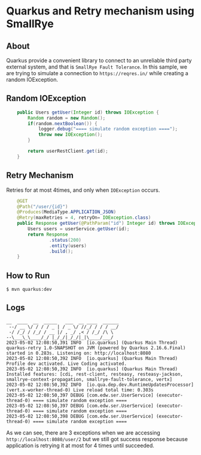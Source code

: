 # Quarkus and Retry mechanism using SmallRye

## About
Quarkus provide a convenient library to connect to an unreliable third party external system, and that is `SmallRye Fault Tolerance`. In this sample, we are trying to simulate a connection to `https://reqres.in/` while creating a random IOException. 

## Random IOException
```java
    public Users getUser(Integer id) throws IOException {
        Random random = new Random();
        if(random.nextBoolean()) {
            logger.debug("==== simulate random exception ====");
            throw new IOException();
        }

        return userRestClient.get(id);
    }
```

## Retry Mechanism
Retries for at most 4times, and only when `IOException` occurs.
```java
    @GET
    @Path("/user/{id}")
    @Produces(MediaType.APPLICATION_JSON)
    @Retry(maxRetries = 4, retryOn= IOException.class)
    public Response getUser(@PathParam("id") Integer id) throws IOException {
        Users users = userService.getUser(id);
        return Response
                .status(200)
                .entity(users)
                .build();
    }
```

## How to Run
```
$ mvn quarkus:dev
```

## Logs
```
__  ____  __  _____   ___  __ ____  ______ 
 --/ __ \/ / / / _ | / _ \/ //_/ / / / __/ 
 -/ /_/ / /_/ / __ |/ , _/ ,< / /_/ /\ \   
--\___\_\____/_/ |_/_/|_/_/|_|\____/___/   
2023-05-02 12:08:50,391 INFO  [io.quarkus] (Quarkus Main Thread) quarkus-retry 1.0-SNAPSHOT on JVM (powered by Quarkus 2.16.6.Final) started in 0.283s. Listening on: http://localhost:8080
2023-05-02 12:08:50,392 INFO  [io.quarkus] (Quarkus Main Thread) Profile dev activated. Live Coding activated.
2023-05-02 12:08:50,392 INFO  [io.quarkus] (Quarkus Main Thread) Installed features: [cdi, rest-client, resteasy, resteasy-jackson, smallrye-context-propagation, smallrye-fault-tolerance, vertx]
2023-05-02 12:08:50,392 INFO  [io.qua.dep.dev.RuntimeUpdatesProcessor] (vert.x-worker-thread-0) Live reload total time: 0.303s 
2023-05-02 12:08:50,397 DEBUG [com.edw.ser.UserService] (executor-thread-0) ==== simulate random exception ====
2023-05-02 12:08:50,397 DEBUG [com.edw.ser.UserService] (executor-thread-0) ==== simulate random exception ====
2023-05-02 12:08:50,398 DEBUG [com.edw.ser.UserService] (executor-thread-0) ==== simulate random exception ====
```

As we can see, there are 3 exceptions when we are accessing `http://localhost:8080/user/2` but we still got success response because application is retrying it at most for 4 times until succeeded.